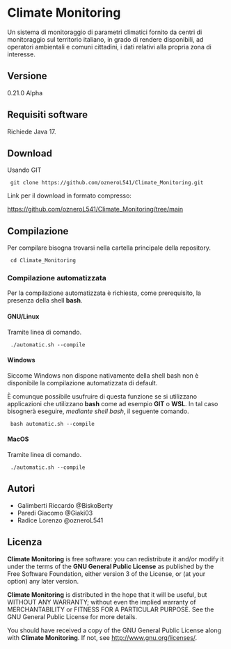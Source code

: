 # Climate Monitoring

Un sistema di monitoraggio di parametri climatici fornito da centri di monitoraggio sul territorio italiano, in grado di rendere disponibili, ad operatori ambientali e comuni cittadini, i dati relativi alla propria zona di interesse.

## Versione
0.21.0 Alpha

## Requisiti software
Richiede Java 17.

## Download
Usando GIT

     git clone https://github.com/ozneroL541/Climate_Monitoring.git

Link per il download in formato compresso:

<https://github.com/ozneroL541/Climate_Monitoring/tree/main>

## Compilazione
Per compilare bisogna trovarsi nella cartella principale della repository.

     cd Climate_Monitoring

### Compilazione automatizzata
Per la compilazione automatizzata è richiesta, come prerequisito, la presenza della shell **bash**.

#### GNU/Linux
Tramite linea di comando.

     ./automatic.sh --compile

#### Windows
Siccome Windows non dispone nativamente della shell bash non è disponibile la compilazione automatizzata di default.

È comunque possibile usufruire di questa funzione se si utilizzano applicazioni che utilizzano **bash** come ad esempio **GIT** o **WSL**. In tal caso bisognerà eseguire, *mediante shell bash*, il seguente comando.

     bash automatic.sh --compile

#### MacOS
Tramite linea di comando.

     ./automatic.sh --compile

## Autori
- Galimberti Riccardo   @BiskoBerty
- Paredi Giacomo    @Giaki03
- Radice Lorenzo    @ozneroL541

## Licenza

**Climate Monitoring** is free software: you can redistribute it and/or modify
it under the terms of the **GNU General Public License** as published by
the Free Software Foundation, either version 3 of the License, or
(at your option) any later version.

**Climate Monitoring** is distributed in the hope that it will be useful,
but WITHOUT ANY WARRANTY; without even the implied warranty of
MERCHANTABILITY or FITNESS FOR A PARTICULAR PURPOSE.  See the
GNU General Public License for more details.

You should have received a copy of the GNU General Public License
along with **Climate Monitoring**.  If not, see <http://www.gnu.org/licenses/>.
